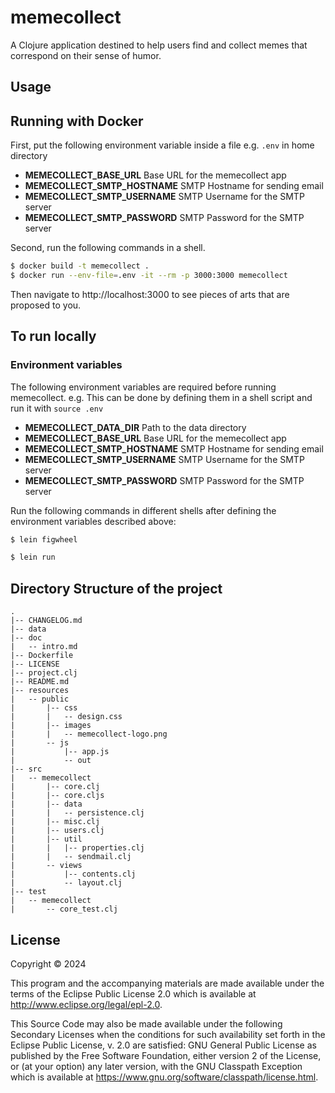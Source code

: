 # memecollect

A Clojure application destined to help users find and
collect memes that correspond on their sense of humor.

## Usage

Running with Docker
-------------------

First, put the following environment variable inside a file e.g. `.env` in home directory

- **MEMECOLLECT_BASE_URL** Base URL for the memecollect app
- **MEMECOLLECT_SMTP_HOSTNAME** SMTP Hostname for sending email
- **MEMECOLLECT_SMTP_USERNAME** SMTP Username for the SMTP server
- **MEMECOLLECT_SMTP_PASSWORD** SMTP Password for the SMTP server

Second, run the following commands in a shell.

```sh
$ docker build -t memecollect .
$ docker run --env-file=.env -it --rm -p 3000:3000 memecollect
```

Then navigate to http://localhost:3000 to see pieces of arts that
are proposed to you.


To run locally
--------------

### Environment variables

The following environment variables are required before running memecollect.
e.g. This can be done by defining them in a shell script and run it with `source .env`

- **MEMECOLLECT_DATA_DIR** Path to the data directory
- **MEMECOLLECT_BASE_URL** Base URL for the memecollect app
- **MEMECOLLECT_SMTP_HOSTNAME** SMTP Hostname for sending email
- **MEMECOLLECT_SMTP_USERNAME** SMTP Username for the SMTP server
- **MEMECOLLECT_SMTP_PASSWORD** SMTP Password for the SMTP server

Run the following commands in different shells after defining the environment variables described above:

```sh
$ lein figwheel
```
```sh
$ lein run
```

## Directory Structure of the project

```
.
|-- CHANGELOG.md
|-- data
|-- doc
|   -- intro.md
|-- Dockerfile
|-- LICENSE
|-- project.clj
|-- README.md
|-- resources
|   -- public
|       |-- css
|       |   -- design.css
|       |-- images
|       |   -- memecollect-logo.png
|       -- js
|           |-- app.js
|           -- out
|-- src
|   -- memecollect
|       |-- core.clj
|       |-- core.cljs
|       |-- data
|       |   -- persistence.clj
|       |-- misc.clj
|       |-- users.clj
|       |-- util
|       |   |-- properties.clj
|       |   -- sendmail.clj
|       -- views
|           |-- contents.clj
|           -- layout.clj
|-- test
|   -- memecollect
|       -- core_test.clj
```

## License

Copyright © 2024

This program and the accompanying materials are made available under the
terms of the Eclipse Public License 2.0 which is available at
http://www.eclipse.org/legal/epl-2.0.

This Source Code may also be made available under the following Secondary
Licenses when the conditions for such availability set forth in the Eclipse
Public License, v. 2.0 are satisfied: GNU General Public License as published by
the Free Software Foundation, either version 2 of the License, or (at your
option) any later version, with the GNU Classpath Exception which is available
at https://www.gnu.org/software/classpath/license.html.
